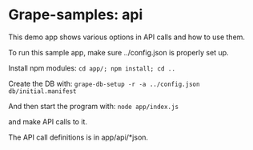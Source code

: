 
# Grape-samples: api

This demo app shows various options in API calls and how to use them.

To run this sample app, make sure ../config.json is properly set up.

Install npm modules:
```cd app/; npm install; cd ..```

Create the DB with: 
```grape-db-setup -r -a ../config.json db/initial.manifest```

And then start the program with:
```node app/index.js```

and make API calls to it.

The API call definitions is in app/api/*json.



